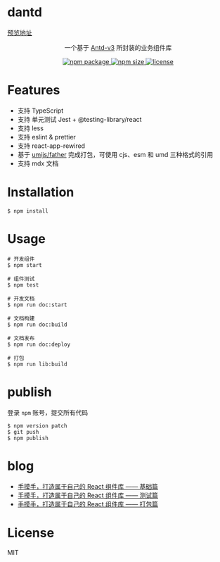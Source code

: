 # dantd

[预览地址](https://jokingzhang.github.io/dantd/)

<div align="center">

一个基于 [Antd-v3](https://github.com/ant-design/ant-design/) 所封装的业务组件库

<a href="https://www.npmjs.com/package/dantd">
  <img src="https://img.shields.io/npm/v/dantd" alt="npm package" />
</a>
<a href="https://www.npmjs.com/package/dantd">
  <img src="https://img.shields.io/bundlephobia/min/dantd" alt="npm size" />
</a>
<a href="https://www.npmjs.com/package/dantd">
  <img src="https://img.shields.io/npm/l/dantd" alt="license" />
</a>

</div>

# Features

- 支持 TypeScript
- 支持 单元测试 Jest + @testing-library/react
- 支持 less
- 支持 eslint & prettier
- 支持 react-app-rewired
- 基于 [umijs/father](https://github.com/umijs/father) 完成打包，可使用 cjs、esm 和 umd 三种格式的引用
- 支持 mdx 文档

# Installation

```
$ npm install
```

# Usage

```
# 开发组件
$ npm start

# 组件测试
$ npm test

# 开发文档
$ npm run doc:start

# 文档构建
$ npm run doc:build

# 文档发布
$ npm run doc:deploy

# 打包
$ npm run lib:build
```

# publish

登录 `npm` 账号，提交所有代码

```
$ npm version patch
$ git push
$ npm publish
```

# blog

- [手摸手，打造属于自己的 React 组件库 —— 基础篇](https://github.com/jokingzhang/blog/issues/1)
- [手摸手，打造属于自己的 React 组件库 —— 测试篇](https://github.com/jokingzhang/blog/issues/4)
- [手摸手，打造属于自己的 React 组件库 —— 打包篇](https://github.com/jokingzhang/blog/issues/2)

# License

MIT